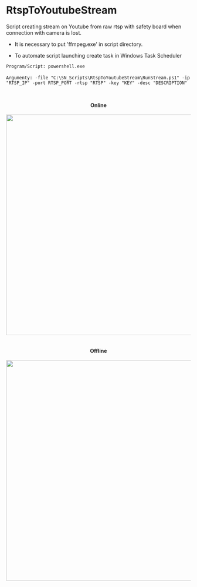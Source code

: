 # RtspToYoutubeStream
Script creating stream on Youtube from raw rtsp with safety board when connection with camera is lost.

* It is necessary to put 'ffmpeg.exe' in script directory.

* To automate script launching create task in Windows Task Scheduler</br>

```Program/Script: powershell.exe```</br></br>
```Argumenty: -file "C:\SN_Scripts\RtspToYoutubeStream\RunStream.ps1" -ip "RTSP_IP" -port RTSP_PORT -rtsp "RTSP" -key "KEY" -desc "DESCRIPTION"```</br>

</br>
<p align="center">
  <b>Online</b></br></br>
  <img src="https://github.com/KonkowIT/RtspToYoutubeStream/blob/main/img/online.jpg" width="600"></br></br></br>
  <b>Offline</b></br></br>
  <img src="https://github.com/KonkowIT/RtspToYoutubeStream/blob/main/img/offline.jpg" width="600"></br>
</p>
